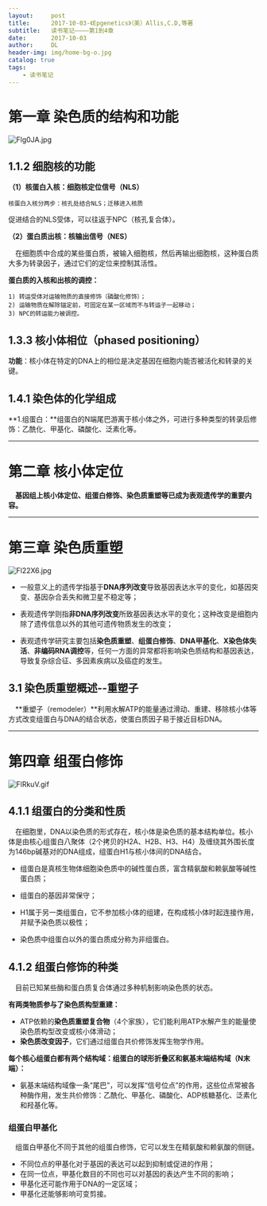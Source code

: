 ```yaml
---
layout:     post
title:      2017-10-03-《Epgenetics》（美）Allis,C.D,等著
subtitle:   读书笔记————第1到4章
date:       2017-10-03
author:     DL
header-img: img/home-bg-o.jpg
catalog: true
tags:
    - 读书笔记
---
```


# 第一章 染色质的结构和功能

![Flg0JA.jpg](https://s1.ax1x.com/2018/12/05/Flg0JA.jpg)

## 1.1.2 细胞核的功能
**（1）核蛋白入核：细胞核定位信号（NLS）**
	
	核蛋白入核分两步：核孔处结合NLS；迁移进入核质

促进结合的NLS受体，可以往返于NPC（核孔复合体）。

**（2）蛋白质出核：核输出信号（NES）**

&emsp;在细胞质中合成的某些蛋白质，被输入细胞核，然后再输出细胞核，这种蛋白质大多为转录因子，通过它们的定位来控制其活性。

**蛋白质的入核和出核的调控：**

	1) 转运受体对运输物质的直接修饰（磷酸化修饰）；
	2) 运输物质在解除锚定前，可固定在某一区域而不与转运子一起移动；
	3) NPC的转运能力被调控。

## 1.3.3 核小体相位（phased positioning）
**功能**：核小体在特定的DNA上的相位是决定基因在细胞内能否被活化和转录的关键。

## 1.4.1 染色体的化学组成
**1.组蛋白：**组蛋白的N端尾巴游离于核小体之外，可进行多种类型的转录后修饰：乙酰化、甲基化、磷酸化、泛素化等。

---

# 第二章 核小体定位

&emsp;**基因组上核小体定位、组蛋白修饰、染色质重塑等已成为表观遗传学的重要内容。**

---

# 第三章 染色质重塑

![Fl22X6.jpg](https://s1.ax1x.com/2018/12/05/Fl22X6.jpg)

- 一般意义上的遗传学指基于**DNA序列改变**导致基因表达水平的变化，如基因突变、基因杂合丢失和微卫星不稳定等；

- 表观遗传学则指**非DNA序列改变**所致基因表达水平的变化；这种改变是细胞内除了遗传信息以外的其他可遗传物质发生的改变；

- 表观遗传学研究主要包括**染色质重塑**、**组蛋白修饰**、**DNA甲基化**、**X染色体失活**、**非编码RNA调控**等，任何一方面的异常都将影响染色质结构和基因表达，导致复杂综合征、多因素疾病以及癌症的发生。

## 3.1 染色质重塑概述--重塑子
&emsp;**重塑子（remodeler）**利用水解ATP的能量通过滑动、重建、移除核小体等方式改变组蛋白与DNA的结合状态，使蛋白质因子易于接近目标DNA。

---

# 第四章 组蛋白修饰

![FlRkuV.gif](https://s1.ax1x.com/2018/12/05/FlRkuV.gif)

## 4.1.1 组蛋白的分类和性质
&emsp;在细胞里，DNA以染色质的形式存在，核小体是染色质的基本结构单位。核小体是由核心组蛋白八聚体（2个拷贝的H2A、H2B、H3、H4）及缠绕其外围长度为146bp碱基对的DNA组成，组蛋白H1与核小体间的DNA结合。

- 组蛋白是真核生物体细胞染色质中的碱性蛋白质，富含精氨酸和赖氨酸等碱性蛋白质；

- 组蛋白的基因非常保守；

- H1属于另一类组蛋白，它不参加核小体的组建，在构成核小体时起连接作用，并赋予染色质以极性；

- 染色质中组蛋白以外的蛋白质成分称为非组蛋白。

## 4.1.2 组蛋白修饰的种类
&emsp;目前已知某些酶和蛋白质复合体通过多种机制影响染色质的状态。

**有两类物质参与了染色质构型重建：**

- ATP依赖的**染色质重塑复合物**（4个家族），它们能利用ATP水解产生的能量使染色质构型改变或核小体滑动；
- **染色质改变因子**，它们通过组蛋白共价修饰发挥生物学作用。

**每个核心组蛋白都有两个结构域：组蛋白的球形折叠区和氨基末端结构域（N末端）：**

- 氨基末端结构域像一条“尾巴”，可以发挥“信号位点”的作用，这些位点常被各种酶作用，发生共价修饰：乙酰化、甲基化、磷酸化、ADP核糖基化、泛素化和羟基化等。

### 组蛋白甲基化
&emsp;组蛋白甲基化不同于其他的组蛋白修饰，它可以发生在精氨酸和赖氨酸的侧链。

- 不同位点的甲基化对于基因的表达可以起到抑制或促进的作用；
- 在同一位点，甲基化数目的不同也可以对基因的表达产生不同的影响；
- 甲基化还可能作用于DNA的一定区域；
- 甲基化还能够影响可变剪接。


